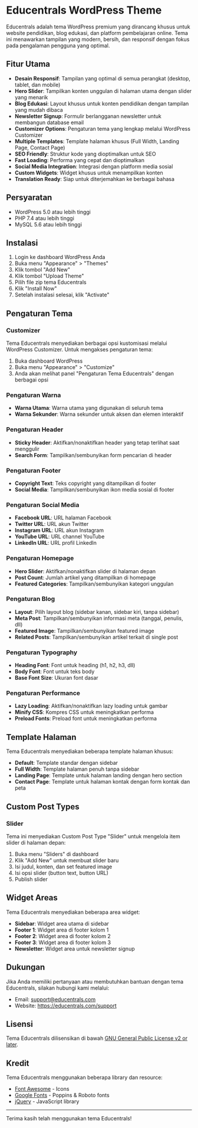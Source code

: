 # Educentrals WordPress Theme

Educentrals adalah tema WordPress premium yang dirancang khusus untuk website pendidikan, blog edukasi, dan platform pembelajaran online. Tema ini menawarkan tampilan yang modern, bersih, dan responsif dengan fokus pada pengalaman pengguna yang optimal.

## Fitur Utama

- **Desain Responsif**: Tampilan yang optimal di semua perangkat (desktop, tablet, dan mobile)
- **Hero Slider**: Tampilkan konten unggulan di halaman utama dengan slider yang menarik
- **Blog Edukasi**: Layout khusus untuk konten pendidikan dengan tampilan yang mudah dibaca
- **Newsletter Signup**: Formulir berlangganan newsletter untuk membangun database email
- **Customizer Options**: Pengaturan tema yang lengkap melalui WordPress Customizer
- **Multiple Templates**: Template halaman khusus (Full Width, Landing Page, Contact Page)
- **SEO Friendly**: Struktur kode yang dioptimalkan untuk SEO
- **Fast Loading**: Performa yang cepat dan dioptimalkan
- **Social Media Integration**: Integrasi dengan platform media sosial
- **Custom Widgets**: Widget khusus untuk menampilkan konten
- **Translation Ready**: Siap untuk diterjemahkan ke berbagai bahasa

## Persyaratan

- WordPress 5.0 atau lebih tinggi
- PHP 7.4 atau lebih tinggi
- MySQL 5.6 atau lebih tinggi

## Instalasi

1. Login ke dashboard WordPress Anda
2. Buka menu "Appearance" > "Themes"
3. Klik tombol "Add New"
4. Klik tombol "Upload Theme"
5. Pilih file zip tema Educentrals
6. Klik "Install Now"
7. Setelah instalasi selesai, klik "Activate"

## Pengaturan Tema

### Customizer

Tema Educentrals menyediakan berbagai opsi kustomisasi melalui WordPress Customizer. Untuk mengakses pengaturan tema:

1. Buka dashboard WordPress
2. Buka menu "Appearance" > "Customize"
3. Anda akan melihat panel "Pengaturan Tema Educentrals" dengan berbagai opsi

### Pengaturan Warna

- **Warna Utama**: Warna utama yang digunakan di seluruh tema
- **Warna Sekunder**: Warna sekunder untuk aksen dan elemen interaktif

### Pengaturan Header

- **Sticky Header**: Aktifkan/nonaktifkan header yang tetap terlihat saat menggulir
- **Search Form**: Tampilkan/sembunyikan form pencarian di header

### Pengaturan Footer

- **Copyright Text**: Teks copyright yang ditampilkan di footer
- **Social Media**: Tampilkan/sembunyikan ikon media sosial di footer

### Pengaturan Social Media

- **Facebook URL**: URL halaman Facebook
- **Twitter URL**: URL akun Twitter
- **Instagram URL**: URL akun Instagram
- **YouTube URL**: URL channel YouTube
- **LinkedIn URL**: URL profil LinkedIn

### Pengaturan Homepage

- **Hero Slider**: Aktifkan/nonaktifkan slider di halaman depan
- **Post Count**: Jumlah artikel yang ditampilkan di homepage
- **Featured Categories**: Tampilkan/sembunyikan kategori unggulan

### Pengaturan Blog

- **Layout**: Pilih layout blog (sidebar kanan, sidebar kiri, tanpa sidebar)
- **Meta Post**: Tampilkan/sembunyikan informasi meta (tanggal, penulis, dll)
- **Featured Image**: Tampilkan/sembunyikan featured image
- **Related Posts**: Tampilkan/sembunyikan artikel terkait di single post

### Pengaturan Typography

- **Heading Font**: Font untuk heading (h1, h2, h3, dll)
- **Body Font**: Font untuk teks body
- **Base Font Size**: Ukuran font dasar

### Pengaturan Performance

- **Lazy Loading**: Aktifkan/nonaktifkan lazy loading untuk gambar
- **Minify CSS**: Kompres CSS untuk meningkatkan performa
- **Preload Fonts**: Preload font untuk meningkatkan performa

## Template Halaman

Tema Educentrals menyediakan beberapa template halaman khusus:

- **Default**: Template standar dengan sidebar
- **Full Width**: Template halaman penuh tanpa sidebar
- **Landing Page**: Template untuk halaman landing dengan hero section
- **Contact Page**: Template untuk halaman kontak dengan form kontak dan peta

## Custom Post Types

### Slider

Tema ini menyediakan Custom Post Type "Slider" untuk mengelola item slider di halaman depan:

1. Buka menu "Sliders" di dashboard
2. Klik "Add New" untuk membuat slider baru
3. Isi judul, konten, dan set featured image
4. Isi opsi slider (button text, button URL)
5. Publish slider

## Widget Areas

Tema Educentrals menyediakan beberapa area widget:

- **Sidebar**: Widget area utama di sidebar
- **Footer 1**: Widget area di footer kolom 1
- **Footer 2**: Widget area di footer kolom 2
- **Footer 3**: Widget area di footer kolom 3
- **Newsletter**: Widget area untuk newsletter signup

## Dukungan

Jika Anda memiliki pertanyaan atau membutuhkan bantuan dengan tema Educentrals, silakan hubungi kami melalui:

- Email: support@educentrals.com
- Website: https://educentrals.com/support

## Lisensi

Tema Educentrals dilisensikan di bawah [GNU General Public License v2 or later](http://www.gnu.org/licenses/gpl-2.0.html).

## Kredit

Tema Educentrals menggunakan beberapa library dan resource:

- [Font Awesome](https://fontawesome.com/) - Icons
- [Google Fonts](https://fonts.google.com/) - Poppins & Roboto fonts
- [jQuery](https://jquery.com/) - JavaScript library

---

Terima kasih telah menggunakan tema Educentrals!